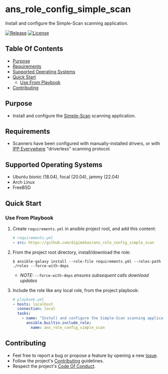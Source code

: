 # ans_role_config_simple_scan

Install and configure the Simple-Scan scanning application.

[![Release](https://img.shields.io/github/release/digimokan/ans_role_config_simple_scan.svg?label=release)](https://github.com/digimokan/ans_role_config_simple_scan/releases/latest "Latest Release Notes")
[![License](https://img.shields.io/badge/license-MIT-blue.svg?label=license)](LICENSE.md "Project License")

## Table Of Contents

* [Purpose](#purpose)
* [Requirements](#requirements)
* [Supported Operating Systems](#supported-operating-systems)
* [Quick Start](#quick-start)
    * [Use From Playbook](#use-from-playbook)
* [Contributing](#contributing)

## Purpose

* Install and configure the [Simple-Scan](https://github.com/GNOME/simple-scan)
  scanning application.

## Requirements

* Scanners have been configured with manually-installed drivers, or with
  [IPP Everywhere](https://www.pwg.org/ipp/everywhere.html) "driverless"
  scanning protocol.

## Supported Operating Systems

* Ubuntu bionic (18.04), focal (20.04), jammy (22.04)
* Arch Linux
* FreeBSD

## Quick Start

### Use From Playbook

1. Create `requirements.yml` in ansible project root, and add this content:

   ```yaml
   # requirements.yml
   - src: https://github.com/digimokan/ans_role_config_simple_scan
   ```

2. From the project root directory, install/download the role:

   ```shell
   $ ansible-galaxy install --role-file requirements.yml --roles-path ./roles --force-with-deps
   ```

   * _NOTE:_ `--force-with-deps` _ensures subsequent calls download updates_

3. Include the role like any local role, from the project playbook:

   ```yaml
   # playbook.yml
   - hosts: localhost
     connection: local
     tasks:
       - name: "Install and configure the Simple-Scan scanning application"
         ansible.builtin.include_role:
           name: ans_role_config_simple_scan
   ```

## Contributing

* Feel free to report a bug or propose a feature by opening a new
  [Issue](https://github.com/digimokan/ans_role_config_simple_scan/issues).
* Follow the project's [Contributing](CONTRIBUTING.md) guidelines.
* Respect the project's [Code Of Conduct](CODE_OF_CONDUCT.md).

